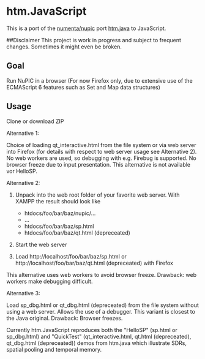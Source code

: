 # htm.JavaScript
This is a port of the [numenta/nupic](https://github.com/numenta/nupic) port [htm.java](https://github.com/numenta/htm.java) to JavaScript.

##Disclaimer
This project is work in progress and subject to frequent changes. Sometimes it might even be broken.

## Goal
Run NuPIC in a browser (For now Firefox only, due to extensive use of the ECMAScript 6 features such as Set and Map data structures)

## Usage
Clone or download ZIP

Alternative 1:

Choice of loading qt_interactive.html from the file system or via web server into Firefox (for details with respect to web server usage see Alternative 2). No web workers are used, so debugging with e.g. Firebug is supported. No browser freeze due to input presentation. This alternative is not available vor HelloSP.


Alternative 2:

1. Unpack into the web root folder of your favorite web server. With XAMPP the result should look like
   - htdocs/foo/bar/baz/nupic/...
   - ...
   - htdocs/foo/bar/baz/sp.html
   - htdocs/foo/bar/baz/qt.html (depreceated)

2. Start the web server

3. Load http://localhost/foo/bar/baz/sp.html or http://localhost/foo/bar/baz/qt.html (depreceated) with Firefox 

This alternative uses web workers to avoid browser freeze. Drawback: web workers make debugging difficult.


Alternative 3: 

Load sp_dbg.html or qt_dbg.html (depreceated) from the file system without using a web server. Allows the use of a debugger. This variant is closest to the Java original. Drawback: Browser freezes.

Currently htm.JavaScript reproduces both the "HelloSP" (sp.html or sp_dbg.html) and "QuickTest" (qt_interactive.html, qt.html (depreceated), qt_dbg.html (depreceated)) demos from htm.java which illustrate SDRs, spatial pooling and temporal memory. 
